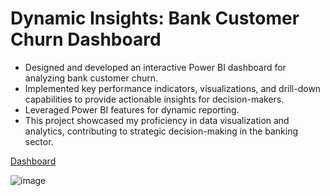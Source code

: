 # Dynamic Insights: Bank Customer Churn Dashboard

* Designed and developed an interactive Power BI dashboard for analyzing bank customer churn.
* Implemented key performance indicators, visualizations, and drill-down capabilities to provide actionable insights for decision-makers.
* Leveraged Power BI features for dynamic reporting.
* This project showcased my proficiency in data visualization and analytics, contributing to strategic decision-making in the banking sector.

[Dashboard](https://github.com/jaypadloskar/Power-BI-Projects/blob/main/Customer-Churn-Dashboard-ver1.pbix)

![image](https://github.com/jaypadloskar/Power-BI-Projects/assets/117388570/688e41dd-2c10-499c-b949-af5005903950)
